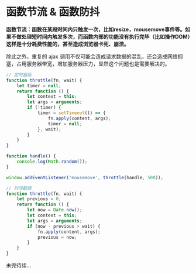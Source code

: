 # 函数节流 & 函数防抖

**函数节流：函数在某段时间内只触发一次，比如resize，mousemove事件等。如果不做处理短时间内触发多次，而函数内部的功能没有执行完毕（比如操作DOM）这样是十分耗费性能的，甚至造成浏览器卡死、崩溃。**

除此之外，重复的 ajax 调用不仅可能会造成请求数据的混乱，还会造成网络拥塞，占用服务器带宽，增加服务器压力，显然这个问题也是需要解决的。

```js
// 定时器版
function throttle(fn, wait) {
    let timer = null;
    return function () {
        let context = this;
        let args = arguments;
        if (!timer) {
            timer = setTimeout(() => {
                fn.apply(content, args);
                timer = null;
            }, wait);
        }
    }
}

function handle() {
    console.log(Math.random());
}

window.addEventListener('mousemove', throttle(handle, 500));
```


```js
// 时间戳版
function throttle(fn, wait) {
    let previous = 0;
    return function () {
        let now = Date.now();
        let context = this;
        let args = arguments;
        if (now - previous > wait) {
            fn.apply(content, args);
            previous = now;
        }
    }
}
```

未完待续...